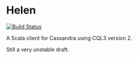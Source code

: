 # Helen

[![Build Status](https://travis-ci.org/vptheron/helen.svg?branch=master)](https://travis-ci.org/vptheron/helen)

A Scala client for Cassandra using CQL3 version 2.

Still a very unstable draft.
